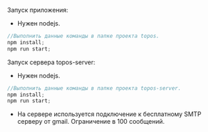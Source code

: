 Запуск приложения:

- Нужен nodejs.

```js
//Выполнить данные команды в папке проекта topos.
npm install;
npm run start;
```

Запуск сервера topos-server:

- Нужен nodejs.

```js
//Выполнить данные команды в папке проекта topos-server.
npm install;
npm run start;
```

- На сервере используется подключение к бесплатному SMTP серверу от gmail. Ограничение в 100 сообщений.
